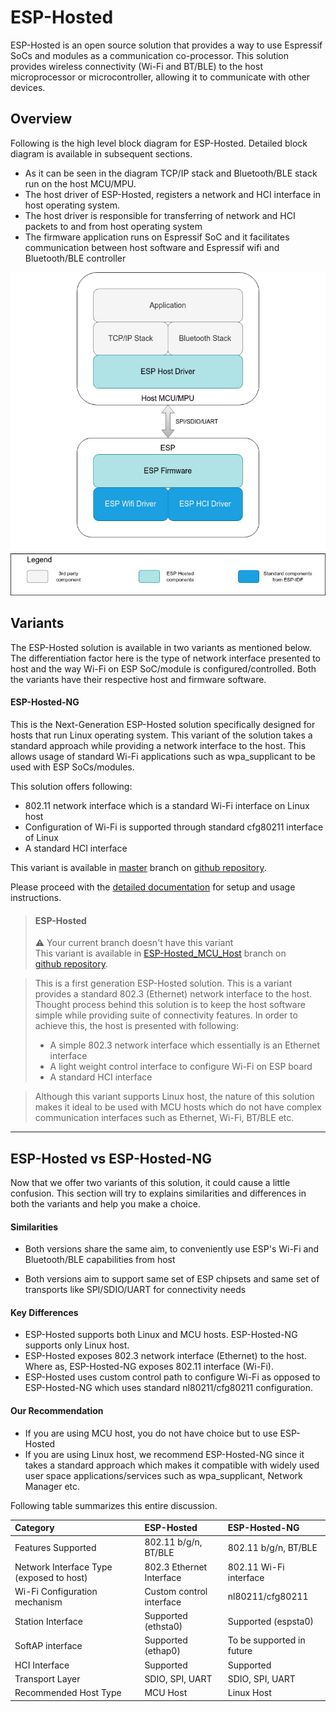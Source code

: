 # ESP-Hosted

ESP-Hosted is an open source solution that provides a way to use Espressif SoCs and modules as a communication co-processor. This solution provides wireless connectivity (Wi-Fi and BT/BLE) to the host microprocessor or microcontroller, allowing it to communicate with other devices.



## Overview

Following is the high level block diagram for ESP-Hosted. Detailed block diagram is available in subsequent sections. 

* As it can be seen in the diagram TCP/IP stack and Bluetooth/BLE stack run on the host MCU/MPU. 
* The host driver of ESP-Hosted, registers a network and HCI interface in host operating system. 
* The host driver is responsible for transferring of network and HCI packets to and from host operating system
* The firmware application runs on Espressif SoC and it facilitates communication between host software and Espressif wifi and Bluetooth/BLE controller



![alt text](basic_block_diagram.jpg "Basic Block Diagram")



## Variants

The ESP-Hosted solution is available in two variants as mentioned below. The differentiation factor here is the type of network interface presented to host and the way Wi-Fi on ESP SoC/module is configured/controlled. Both the variants have their respective host and firmware software. 


#### ESP-Hosted-NG

This is the Next-Generation ESP-Hosted solution specifically designed for hosts that run Linux operating system. This variant of the solution takes a standard approach while providing a network interface to the host. This allows usage of standard Wi-Fi applications such as wpa_supplicant to be used with ESP SoCs/modules.

This solution offers following:

* 802.11 network interface which is a standard Wi-Fi interface on Linux host
* Configuration of Wi-Fi is supported through standard cfg80211 interface of Linux
* A standard HCI interface

This variant is available in <a href="https://github.com/espressif/esp-hosted" target="_blank" rel="noopener">master</a> branch on <a href="https://github.com/espressif/esp-hosted" target="_blank" rel="noopener">github repository</a>.

Please proceed with the [detailed documentation](docs/README.md) for setup and usage instructions.



> ####  ESP-Hosted
>
> :warning: Your current branch doesn't have this variant \
> This variant is available in <a href="https://github.com/espressif/esp-hosted/tree/ESP-Hosted_MCU_Host" target="_blank" rel="noopener">ESP-Hosted_MCU_Host</a> branch on <a href="https://github.com/espressif/esp-hosted" target="_blank" rel="noopener">github repository</a>.

> This is a first generation ESP-Hosted solution. This is a variant provides a standard 802.3 (Ethernet) network interface to the host. Thought process behind this solution is to keep the host software simple while providing suite of connectivity features. 
> In order to achieve this, the host is presented with following:
>
> * A simple 802.3 network interface which essentially is an Ethernet interface
> * A light weight control interface to configure Wi-Fi on ESP board
> * A standard HCI interface

> Although this variant supports Linux host, the nature of this solution makes it ideal to be used with MCU hosts which do not have complex communication interfaces such as Ethernet, Wi-Fi, BT/BLE etc.


---



## ESP-Hosted vs ESP-Hosted-NG

Now that we offer two variants of this solution, it could cause a little confusion. This section will try to explains similarities and differences in both the variants and help you make a choice.

#### Similarities

- Both versions share the same aim, to conveniently use ESP's Wi-Fi and Bluetooth/BLE capabilities from host

- Both versions aim to support same set of ESP chipsets and same set of transports like SPI/SDIO/UART for connectivity needs

#### Key Differences

- ESP-Hosted supports both Linux and MCU hosts. ESP-Hosted-NG supports only Linux host.
- ESP-Hosted exposes 802.3 network interface (Ethernet) to the host. Where as, ESP-Hosted-NG exposes 802.11 interface (Wi-Fi).
- ESP-Hosted uses custom control path to configure Wi-Fi as opposed to ESP-Hosted-NG which uses standard nl80211/cfg80211 configuration.

#### Our Recommendation

* If you are using MCU host, you do not have choice but to use ESP-Hosted
* If you are using Linux host, we recommend ESP-Hosted-NG since it takes a standard approach which makes it compatible with widely used user space applications/services such as wpa_supplicant, Network Manager etc.



Following table summarizes this entire discussion.

| Category                                 | ESP-Hosted               | ESP-Hosted-NG             |
| :--------------------------------------- | :----------------------- | :------------------------ |
| Features Supported                       | 802.11 b/g/n, BT/BLE     | 802.11 b/g/n, BT/BLE      |
| Network Interface Type (exposed to host) | 802.3 Ethernet Interface | 802.11 Wi-Fi interface    |
| Wi-Fi Configuration mechanism            | Custom control interface | nl80211/cfg80211          |
| Station Interface                        | Supported (ethsta0)      | Supported (espsta0)       |
| SoftAP interface                         | Supported (ethap0)       | To be supported in future |
| HCI Interface                            | Supported                | Supported                 |
| Transport Layer                          | SDIO, SPI, UART          | SDIO, SPI, UART           |
| Recommended Host Type                    | MCU Host                 | Linux Host                |



